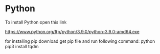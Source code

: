 # Python
To install Python open this link

https://www.python.org/ftp/python/3.9.0/python-3.9.0-amd64.exe

for installing pip download get pip file and run following command:
python
pip3 install tqdm
